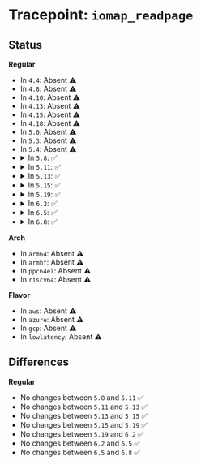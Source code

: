 # Tracepoint: <code>iomap_readpage</code>

## Status
<b>Regular</b>
<ul>
<li>
In <code>4.4</code>: Absent ⚠️
</li>
<li>
In <code>4.8</code>: Absent ⚠️
</li>
<li>
In <code>4.10</code>: Absent ⚠️
</li>
<li>
In <code>4.13</code>: Absent ⚠️
</li>
<li>
In <code>4.15</code>: Absent ⚠️
</li>
<li>
In <code>4.18</code>: Absent ⚠️
</li>
<li>
In <code>5.0</code>: Absent ⚠️
</li>
<li>
In <code>5.3</code>: Absent ⚠️
</li>
<li>
In <code>5.4</code>: Absent ⚠️
</li>
<li>
<details>
<summary>In <code>5.8</code>: ✅</summary>

Event:

```c
struct trace_event_raw_iomap_readpage_class {
    struct trace_entry ent;
    dev_t dev;
    u64 ino;
    int nr_pages;
    char __data[0];
};
```
Function:

```c
void trace_event_raw_event_iomap_readpage_class(void *__data, struct inode *inode, int nr_pages);
```
</details>
</li>
<li>
<details>
<summary>In <code>5.11</code>: ✅</summary>

Event:

```c
struct trace_event_raw_iomap_readpage_class {
    struct trace_entry ent;
    dev_t dev;
    u64 ino;
    int nr_pages;
    char __data[0];
};
```
Function:

```c
void trace_event_raw_event_iomap_readpage_class(void *__data, struct inode *inode, int nr_pages);
```
</details>
</li>
<li>
<details>
<summary>In <code>5.13</code>: ✅</summary>

Event:

```c
struct trace_event_raw_iomap_readpage_class {
    struct trace_entry ent;
    dev_t dev;
    u64 ino;
    int nr_pages;
    char __data[0];
};
```
Function:

```c
void trace_event_raw_event_iomap_readpage_class(void *__data, struct inode *inode, int nr_pages);
```
</details>
</li>
<li>
<details>
<summary>In <code>5.15</code>: ✅</summary>

Event:

```c
struct trace_event_raw_iomap_readpage_class {
    struct trace_entry ent;
    dev_t dev;
    u64 ino;
    int nr_pages;
    char __data[0];
};
```
Function:

```c
void trace_event_raw_event_iomap_readpage_class(void *__data, struct inode *inode, int nr_pages);
```
</details>
</li>
<li>
<details>
<summary>In <code>5.19</code>: ✅</summary>

Event:

```c
struct trace_event_raw_iomap_readpage_class {
    struct trace_entry ent;
    dev_t dev;
    u64 ino;
    int nr_pages;
    char __data[0];
};
```
Function:

```c
void trace_event_raw_event_iomap_readpage_class(void *__data, struct inode *inode, int nr_pages);
```
</details>
</li>
<li>
<details>
<summary>In <code>6.2</code>: ✅</summary>

Event:

```c
struct trace_event_raw_iomap_readpage_class {
    struct trace_entry ent;
    dev_t dev;
    u64 ino;
    int nr_pages;
    char __data[0];
};
```
Function:

```c
void trace_event_raw_event_iomap_readpage_class(void *__data, struct inode *inode, int nr_pages);
```
</details>
</li>
<li>
<details>
<summary>In <code>6.5</code>: ✅</summary>

Event:

```c
struct trace_event_raw_iomap_readpage_class {
    struct trace_entry ent;
    dev_t dev;
    u64 ino;
    int nr_pages;
    char __data[0];
};
```
Function:

```c
void trace_event_raw_event_iomap_readpage_class(void *__data, struct inode *inode, int nr_pages);
```
</details>
</li>
<li>
<details>
<summary>In <code>6.8</code>: ✅</summary>

Event:

```c
struct trace_event_raw_iomap_readpage_class {
    struct trace_entry ent;
    dev_t dev;
    u64 ino;
    int nr_pages;
    char __data[0];
};
```
Function:

```c
void trace_event_raw_event_iomap_readpage_class(void *__data, struct inode *inode, int nr_pages);
```
</details>
</li>
</ul>
<b>Arch</b>
<ul>
<li>
In <code>arm64</code>: Absent ⚠️
</li>
<li>
In <code>armhf</code>: Absent ⚠️
</li>
<li>
In <code>ppc64el</code>: Absent ⚠️
</li>
<li>
In <code>riscv64</code>: Absent ⚠️
</li>
</ul>
<b>Flavor</b>
<ul>
<li>
In <code>aws</code>: Absent ⚠️
</li>
<li>
In <code>azure</code>: Absent ⚠️
</li>
<li>
In <code>gcp</code>: Absent ⚠️
</li>
<li>
In <code>lowlatency</code>: Absent ⚠️
</li>
</ul>

## Differences
<b>Regular</b>
<ul>
<li>
No changes between <code>5.8</code> and <code>5.11</code> ✅
</li>
<li>
No changes between <code>5.11</code> and <code>5.13</code> ✅
</li>
<li>
No changes between <code>5.13</code> and <code>5.15</code> ✅
</li>
<li>
No changes between <code>5.15</code> and <code>5.19</code> ✅
</li>
<li>
No changes between <code>5.19</code> and <code>6.2</code> ✅
</li>
<li>
No changes between <code>6.2</code> and <code>6.5</code> ✅
</li>
<li>
No changes between <code>6.5</code> and <code>6.8</code> ✅
</li>
</ul>
